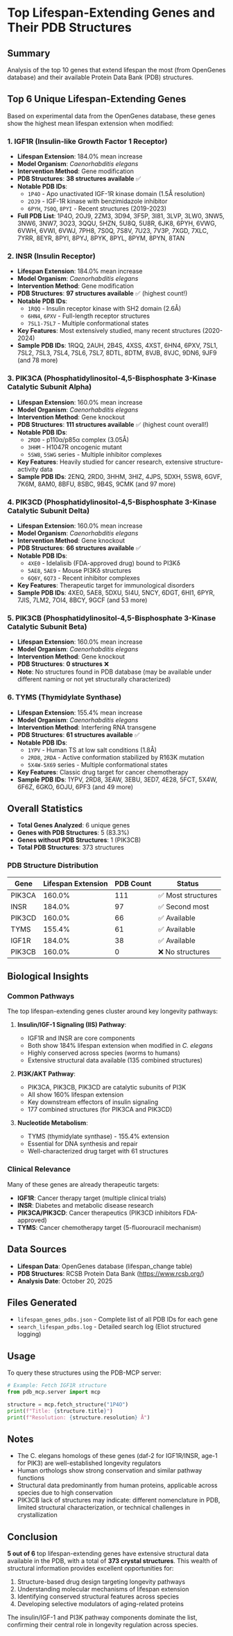 # Top Lifespan-Extending Genes and Their PDB Structures

## Summary

Analysis of the top 10 genes that extend lifespan the most (from OpenGenes database) and their available Protein Data Bank (PDB) structures.

## Top 6 Unique Lifespan-Extending Genes

Based on experimental data from the OpenGenes database, these genes show the highest mean lifespan extension when modified:

### 1. **IGF1R** (Insulin-like Growth Factor 1 Receptor)
- **Lifespan Extension**: 184.0% mean increase
- **Model Organism**: *Caenorhabditis elegans*
- **Intervention Method**: Gene modification
- **PDB Structures**: **38 structures available** ✅
- **Notable PDB IDs**: 
  - `1P4O` - Apo unactivated IGF-1R kinase domain (1.5Å resolution)
  - `2OJ9` - IGF-1R kinase with benzimidazole inhibitor
  - `6PYH`, `7S0Q`, `8PYI` - Recent structures (2019-2023)
- **Full PDB List**: 1P4O, 2OJ9, 2ZM3, 3D94, 3F5P, 3I81, 3LVP, 3LW0, 3NW5, 3NW6, 3NW7, 3O23, 3QQU, 5HZN, 5U8Q, 5U8R, 6JK8, 6PYH, 6VWG, 6VWH, 6VWI, 6VWJ, 7PH8, 7S0Q, 7S8V, 7U23, 7V3P, 7XGD, 7XLC, 7YRR, 8EYR, 8PYI, 8PYJ, 8PYK, 8PYL, 8PYM, 8PYN, 8TAN

### 2. **INSR** (Insulin Receptor)
- **Lifespan Extension**: 184.0% mean increase
- **Model Organism**: *Caenorhabditis elegans*
- **Intervention Method**: Gene modification
- **PDB Structures**: **97 structures available** ✅ (highest count!)
- **Notable PDB IDs**:
  - `1RQQ` - Insulin receptor kinase with SH2 domain (2.6Å)
  - `6HN4`, `6PXV` - Full-length receptor structures
  - `7SL1-7SL7` - Multiple conformational states
- **Key Features**: Most extensively studied, many recent structures (2020-2024)
- **Sample PDB IDs**: 1RQQ, 2AUH, 2B4S, 4XSS, 4XST, 6HN4, 6PXV, 7SL1, 7SL2, 7SL3, 7SL4, 7SL6, 7SL7, 8DTL, 8DTM, 8VJB, 8VJC, 9DN6, 9JF9 (and 78 more)

### 3. **PIK3CA** (Phosphatidylinositol-4,5-Bisphosphate 3-Kinase Catalytic Subunit Alpha)
- **Lifespan Extension**: 160.0% mean increase
- **Model Organism**: *Caenorhabditis elegans*
- **Intervention Method**: Gene knockout
- **PDB Structures**: **111 structures available** ✅ (highest count overall!)
- **Notable PDB IDs**:
  - `2RD0` - p110α/p85α complex (3.05Å)
  - `3HHM` - H1047R oncogenic mutant
  - `5SW8`, `5SWG` series - Multiple inhibitor complexes
- **Key Features**: Heavily studied for cancer research, extensive structure-activity data
- **Sample PDB IDs**: 2ENQ, 2RD0, 3HHM, 3HIZ, 4JPS, 5DXH, 5SW8, 6GVF, 7K6M, 8AM0, 8BFU, 8SBC, 9B4S, 9CMK (and 97 more)

### 4. **PIK3CD** (Phosphatidylinositol-4,5-Bisphosphate 3-Kinase Catalytic Subunit Delta)
- **Lifespan Extension**: 160.0% mean increase
- **Model Organism**: *Caenorhabditis elegans*
- **Intervention Method**: Gene knockout
- **PDB Structures**: **66 structures available** ✅
- **Notable PDB IDs**:
  - `4XE0` - Idelalisib (FDA-approved drug) bound to PI3Kδ
  - `5AE8`, `5AE9` - Mouse PI3Kδ structures
  - `6Q6Y`, `6Q73` - Recent inhibitor complexes
- **Key Features**: Therapeutic target for immunological disorders
- **Sample PDB IDs**: 4XE0, 5AE8, 5DXU, 5I4U, 5NCY, 6DGT, 6HI1, 6PYR, 7JIS, 7LM2, 7OI4, 8BCY, 9GCF (and 53 more)

### 5. **PIK3CB** (Phosphatidylinositol-4,5-Bisphosphate 3-Kinase Catalytic Subunit Beta)
- **Lifespan Extension**: 160.0% mean increase
- **Model Organism**: *Caenorhabditis elegans*
- **Intervention Method**: Gene knockout
- **PDB Structures**: **0 structures** ❌
- **Note**: No structures found in PDB database (may be available under different naming or not yet structurally characterized)

### 6. **TYMS** (Thymidylate Synthase)
- **Lifespan Extension**: 155.4% mean increase
- **Model Organism**: *Caenorhabditis elegans*
- **Intervention Method**: Interfering RNA transgene
- **PDB Structures**: **61 structures available** ✅
- **Notable PDB IDs**:
  - `1YPV` - Human TS at low salt conditions (1.8Å)
  - `2RD8`, `2RDA` - Active conformation stabilized by R163K mutation
  - `5X4W-5X69` series - Multiple conformational states
- **Key Features**: Classic drug target for cancer chemotherapy
- **Sample PDB IDs**: 1YPV, 2RD8, 3EAW, 3EBU, 3ED7, 4E28, 5FCT, 5X4W, 6F6Z, 6GKO, 6OJU, 6PF3 (and 49 more)

## Overall Statistics

- **Total Genes Analyzed**: 6 unique genes
- **Genes with PDB Structures**: 5 (83.3%)
- **Genes without PDB Structures**: 1 (PIK3CB)
- **Total PDB Structures**: 373 structures

### PDB Structure Distribution

| Gene | Lifespan Extension | PDB Count | Status |
|------|-------------------|-----------|--------|
| PIK3CA | 160.0% | 111 | ✅ Most structures |
| INSR | 184.0% | 97 | ✅ Second most |
| PIK3CD | 160.0% | 66 | ✅ Available |
| TYMS | 155.4% | 61 | ✅ Available |
| IGF1R | 184.0% | 38 | ✅ Available |
| PIK3CB | 160.0% | 0 | ❌ No structures |

## Biological Insights

### Common Pathways
The top lifespan-extending genes cluster around key longevity pathways:

1. **Insulin/IGF-1 Signaling (IIS) Pathway**:
   - IGF1R and INSR are core components
   - Both show 184% lifespan extension when modified in *C. elegans*
   - Highly conserved across species (worms to humans)
   - Extensive structural data available (135 combined structures)

2. **PI3K/AKT Pathway**:
   - PIK3CA, PIK3CB, PIK3CD are catalytic subunits of PI3K
   - All show 160% lifespan extension
   - Key downstream effectors of insulin signaling
   - 177 combined structures (for PIK3CA and PIK3CD)

3. **Nucleotide Metabolism**:
   - TYMS (thymidylate synthase) - 155.4% extension
   - Essential for DNA synthesis and repair
   - Well-characterized drug target with 61 structures

### Clinical Relevance

Many of these genes are already therapeutic targets:

- **IGF1R**: Cancer therapy target (multiple clinical trials)
- **INSR**: Diabetes and metabolic disease research
- **PIK3CA/PIK3CD**: Cancer therapeutics (PIK3CD inhibitors FDA-approved)
- **TYMS**: Cancer chemotherapy target (5-fluorouracil mechanism)

## Data Sources

- **Lifespan Data**: OpenGenes database (lifespan_change table)
- **PDB Structures**: RCSB Protein Data Bank (https://www.rcsb.org/)
- **Analysis Date**: October 20, 2025

## Files Generated

- `lifespan_genes_pdbs.json` - Complete list of all PDB IDs for each gene
- `search_lifespan_pdbs.log` - Detailed search log (Eliot structured logging)

## Usage

To query these structures using the PDB-MCP server:

```python
# Example: Fetch IGF1R structure
from pdb_mcp.server import mcp

structure = mcp.fetch_structure("1P4O")
print(f"Title: {structure.title}")
print(f"Resolution: {structure.resolution} Å")
```

## Notes

- The C. elegans homologs of these genes (daf-2 for IGF1R/INSR, age-1 for PIK3) are well-established longevity regulators
- Human orthologs show strong conservation and similar pathway functions
- Structural data predominantly from human proteins, applicable across species due to high conservation
- PIK3CB lack of structures may indicate: different nomenclature in PDB, limited structural characterization, or technical challenges in crystallization

## Conclusion

**5 out of 6** top lifespan-extending genes have extensive structural data available in the PDB, with a total of **373 crystal structures**. This wealth of structural information provides excellent opportunities for:

1. Structure-based drug design targeting longevity pathways
2. Understanding molecular mechanisms of lifespan extension
3. Identifying conserved structural features across species
4. Developing selective modulators of aging-related proteins

The insulin/IGF-1 and PI3K pathway components dominate the list, confirming their central role in longevity regulation across species.




